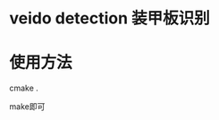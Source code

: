 veido detection 装甲板识别
=======================================================================================================================

# 使用方法

cmake .                  

make即可
